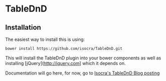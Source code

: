 # TableDnD

## Installation

The easiest way to install this is using:

`bower install https://github.com/isocra/TableDnD.git`

This will install the TableDnD plugin into your bower components as well as installing [jQuery](http://jquery.com] which it depends on.



Documentation will go here, for now, go to [Isocra's TableDnD Blog posting](http://www.isocra.com/2008/02/table-drag-and-drop-jquery-plugin/)

